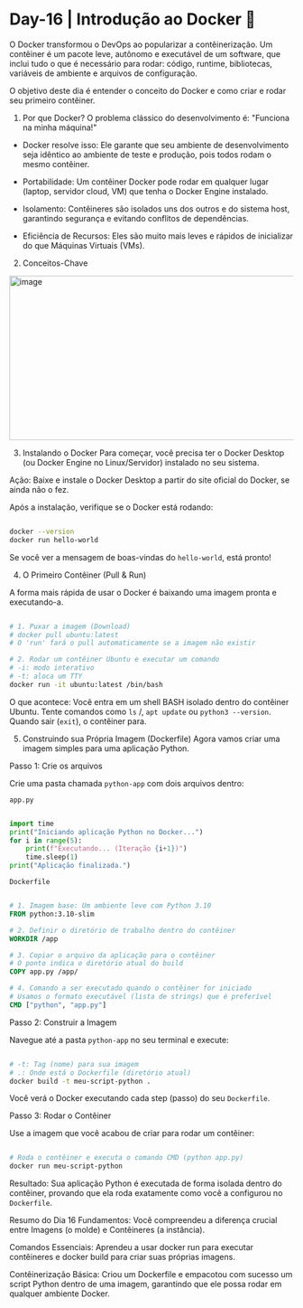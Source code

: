 # Day-16 | Introdução ao Docker 🐬

O Docker transformou o DevOps ao popularizar a contêinerização. Um contêiner é um pacote leve, autônomo e executável de um software, que inclui tudo o que é necessário para rodar: código, runtime, bibliotecas, variáveis de ambiente e arquivos de configuração.

O objetivo deste dia é entender o conceito do Docker e como criar e rodar seu primeiro contêiner.

1. Por que Docker?
O problema clássico do desenvolvimento é: "Funciona na minha máquina!"

- Docker resolve isso: Ele garante que seu ambiente de desenvolvimento seja idêntico ao ambiente de teste e produção, pois todos rodam o mesmo contêiner.

- Portabilidade: Um contêiner Docker pode rodar em qualquer lugar (laptop, servidor cloud, VM) que tenha o Docker Engine instalado.

- Isolamento: Contêineres são isolados uns dos outros e do sistema host, garantindo segurança e evitando conflitos de dependências.

- Eficiência de Recursos: Eles são muito mais leves e rápidos de inicializar do que Máquinas Virtuais (VMs).

2. Conceitos-Chave
<img width="710" height="291" alt="image" src="https://github.com/user-attachments/assets/454beaa5-4eaa-4878-bd1f-f22b4c2f22ff" />

3. Instalando o Docker
Para começar, você precisa ter o Docker Desktop (ou Docker Engine no Linux/Servidor) instalado no seu sistema.

Ação: Baixe e instale o Docker Desktop a partir do site oficial do Docker, se ainda não o fez.

Após a instalação, verifique se o Docker está rodando:

````Bash

docker --version
docker run hello-world
````
Se você ver a mensagem de boas-vindas do `hello-world`, está pronto!

4. O Primeiro Contêiner (Pull & Run)
   
A forma mais rápida de usar o Docker é baixando uma imagem pronta e executando-a.

````Bash

# 1. Puxar a imagem (Download)
# docker pull ubuntu:latest
# O 'run' fará o pull automaticamente se a imagem não existir

# 2. Rodar um contêiner Ubuntu e executar um comando
# -i: modo interativo
# -t: aloca um TTY
docker run -it ubuntu:latest /bin/bash
````
O que acontece: Você entra em um shell BASH isolado dentro do contêiner Ubuntu. Tente comandos como `ls` /, `apt update` ou `python3 --version`. Quando sair (`exit`), o contêiner para.

5. Construindo sua Própria Imagem (Dockerfile)
Agora vamos criar uma imagem simples para uma aplicação Python.

Passo 1: Crie os arquivos

Crie uma pasta chamada `python-app` com dois arquivos dentro:

`app.py`

````Python

import time
print("Iniciando aplicação Python no Docker...")
for i in range(5):
    print(f"Executando... (Iteração {i+1})")
    time.sleep(1)
print("Aplicação finalizada.")
````

`Dockerfile`

````Dockerfile

# 1. Imagem base: Um ambiente leve com Python 3.10
FROM python:3.10-slim

# 2. Definir o diretório de trabalho dentro do contêiner
WORKDIR /app

# 3. Copiar o arquivo da aplicação para o contêiner
# O ponto indica o diretório atual do build
COPY app.py /app/

# 4. Comando a ser executado quando o contêiner for iniciado
# Usamos o formato executável (lista de strings) que é preferível
CMD ["python", "app.py"]
````
Passo 2: Construir a Imagem

Navegue até a pasta `python-app` no seu terminal e execute:

````Bash

# -t: Tag (nome) para sua imagem
# .: Onde está o Dockerfile (diretório atual)
docker build -t meu-script-python .
````
Você verá o Docker executando cada step (passo) do seu `Dockerfile`.

Passo 3: Rodar o Contêiner

Use a imagem que você acabou de criar para rodar um contêiner:

````Bash

# Roda o contêiner e executa o comando CMD (python app.py)
docker run meu-script-python
````
Resultado: Sua aplicação Python é executada de forma isolada dentro do contêiner, provando que ela roda exatamente como você a configurou no `Dockerfile`.

Resumo do Dia 16
Fundamentos: Você compreendeu a diferença crucial entre Imagens (o molde) e Contêineres (a instância).

Comandos Essenciais: Aprendeu a usar docker run para executar contêineres e docker build para criar suas próprias imagens.

Contêinerização Básica: Criou um Dockerfile e empacotou com sucesso um script Python dentro de uma imagem, garantindo que ele possa rodar em qualquer ambiente Docker.

